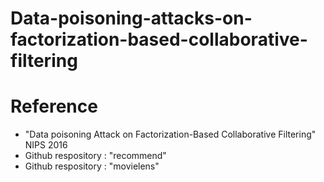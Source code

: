 # Data-poisoning-attacks-on-factorization-based-collaborative-filtering
# Reference
* "Data poisoning Attack on Factorization-Based Collaborative Filtering" NIPS 2016 
* Github respository : "recommend"
* Github respository : "movielens"
